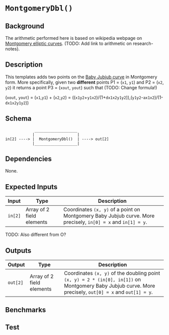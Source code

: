 # `MontgomeryDbl()`

## Background

The arithmetic performed here is based on wikipedia webpage on [Montgomery elliptic curves](https://en.wikipedia.org/wiki/Montgomery_curve). (TODO: Add link to arithmetic on research-notes).

<!--               1 + y       1 + y
    [u, v] = [ -------  , ---------- ]
                1 - y      (1 - y)x

 -->

## Description

This templates adds two points on the [Baby Jubjub curve](https://github.com/barryWhiteHat/baby_jubjub) in Montgomery form. More specifically, given two **different** points P1 = (`x1`, `y1`) and P2 = (`x2`, `y2`) it returns a point P3 = (`xout`, `yout`)  such that (TODO: Change formula!)

(`xout`, `yout`) =  (`x1`,`y1`) + (`x2`,`y2`) 
        = ((`x1y2`+`y1x2`)/(1+`dx1x2y1y2`)),(`y1y2`-`ax1x2`)/(1-`dx1x2y1y2`))

## Schema

```
             ___________________     
            |                   |  
in[2] ----> |  MontgomeryDbl()  | ----> out[2]
            |___________________|     
```

## Dependencies

None.

## Expected Inputs

| Input         | Type           | Description         |                                            
| ------------- | -------------  | -------------       | 
| `in[2]`       | Array of 2 field elements  | Coordinates `(x, y)` of a point on Montgomery Baby Jubjub curve. More precisely, `in[0] = x` and `in[1] = y`.  |

TODO: Also different from O?

## Outputs

| Output        | Type           | Description     |
| ------------- | -------------  | ----------      | 
| `out[2]`      | Array of 2 field elements  | Coordinates `(x, y)` of the doubling point `(x, y) = 2 * (in[0], in[1])` on Montgomery Baby Jubjub curve. More precisely, `out[0] = x` and `out[1] = y`. |

## Benchmarks 

## Test